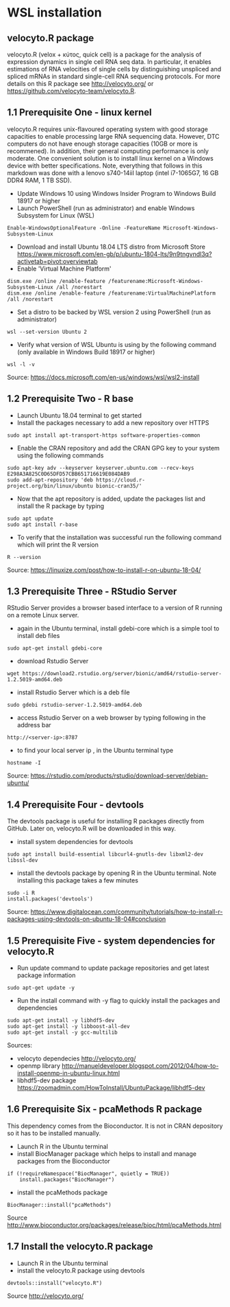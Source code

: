 # WSL installation

## velocyto.R package

velocyto.R (velox + κύτος, quick cell) is a package for the analysis of expression dynamics in single cell RNA seq data. In particular, it enables estimations of RNA velocities of single cells by distinguishing unspliced and spliced mRNAs in standard single-cell RNA sequencing protocols. For more details on this R package see <http://velocyto.org/> or <https://github.com/velocyto-team/velocyto.R>.

## 1.1 Prerequisite One - linux kernel 

velocyto.R requires unix-flavoured operating system with good storage capacities to enable processing large RNA sequencing data. However, DTC computers do not have enough storage capacities (10GB or more is recommened). In addition, their general computing performance is only moderate. One convenient solution is to install linux kernel on a Windows device with better specifications. Note, everything that follows in this markdown was done with a lenovo s740-14iil laptop (intel i7-1065G7, 16 GB DDR4 RAM, 1 TB SSD).

- Update Windows 10 using Windows Insider Program to Windows Build 18917 or higher
- Launch PowerShell (run as administrator) and enable Windows Subsystem for Linux (WSL)
```{bash, eval = FALSE}
Enable-WindowsOptionalFeature -Online -FeatureName Microsoft-Windows-Subsystem-Linux 
```
- Download and install Ubuntu 18.04 LTS distro from Microsoft Store <https://www.microsoft.com/en-gb/p/ubuntu-1804-lts/9n9tngvndl3q?activetab=pivot:overviewtab>
- Enable 'Virtual Machine Platform'
```{bash, eval = FALSE}
dism.exe /online /enable-feature /featurename:Microsoft-Windows-Subsystem-Linux /all /norestart
dism.exe /online /enable-feature /featurename:VirtualMachinePlatform /all /norestart
```
- Set a distro to be backed by WSL version 2 using PowerShell (run as administrator)
```{bash, eval = FALSE}
wsl --set-version Ubuntu 2
```
- Verify what version of WSL Ubuntu is using by the following command (only available in Windows Build 18917 or higher)
```{bash, eval = FALSE}
wsl -l -v
```

Source: <https://docs.microsoft.com/en-us/windows/wsl/wsl2-install> 

## 1.2 Prerequisite Two - R base
- Launch Ubuntu 18.04 terminal to get started 
- Install the packages necessary to add a new repository over HTTPS
```{bash, eval = FALSE}
sudo apt install apt-transport-https software-properties-common
```
- Enable the CRAN repository and add the CRAN GPG key to your system using the following commands
```{bash, eval = FALSE}
sudo apt-key adv --keyserver keyserver.ubuntu.com --recv-keys E298A3A825C0D65DFD57CBB651716619E084DAB9
sudo add-apt-repository 'deb https://cloud.r-project.org/bin/linux/ubuntu bionic-cran35/'
```
- Now that the apt repository is added, update the packages list and install the R package by typing
```{bash, eval = FALSE}
sudo apt update
sudo apt install r-base
```
- To verify that the installation was successful run the following command which will print the R version
```{bash, eval = FALSE}
R --version
```

Source: <https://linuxize.com/post/how-to-install-r-on-ubuntu-18-04/>

## 1.3 Prerequisite Three - RStudio Server

RStudio Server provides a browser based interface to a version of R running on a remote Linux server.

- again in the Ubuntu terminal, install gdebi-core which is a simple tool to install deb files
```{bash, eval = FALSE}
sudo apt-get install gdebi-core
```
- download Rstudio Server
```{bash, eval = FALSE}
wget https://download2.rstudio.org/server/bionic/amd64/rstudio-server-1.2.5019-amd64.deb
```
- install Rstudio Server which is a deb file
```{bash, eval = FALSE}
sudo gdebi rstudio-server-1.2.5019-amd64.deb
```
- access Rstudio Server on a web browser by typing following in the address bar
```{bash, eval = FALSE}
http://<server-ip>:8787
```
- to find your local server ip <server-ip> , in the Ubuntu terminal type
```{bash, eval = FALSE}
hostname -I
```

Source: <https://rstudio.com/products/rstudio/download-server/debian-ubuntu/>

## 1.4 Prerequisite Four - devtools
The devtools package is useful for installing R packages directly from GitHub. Later on, velocyto.R will be downloaded in this way.

- install system dependencies for devtools
```{bash, eval = FALSE}
sudo apt install build-essential libcurl4-gnutls-dev libxml2-dev libssl-dev
```
- install the devtools package by opening R in the Ubuntu terminal. Note installing this package takes a few minutes
```{bash, eval = FALSE}
sudo -i R
install.packages('devtools')
```

Source: <https://www.digitalocean.com/community/tutorials/how-to-install-r-packages-using-devtools-on-ubuntu-18-04#conclusion>

## 1.5 Prerequisite Five - system dependencies for velocyto.R  
- Run update command to update package repositories and get latest package information
```{bash, eval = FALSE}
sudo apt-get update -y
```
- Run the install command with -y flag to quickly install the packages and dependencies
```{bash, eval = FALSE}
sudo apt-get install -y libhdf5-dev
sudo apt-get install -y libboost-all-dev
sudo apt-get install -y gcc-multilib
```
Sources:

- velocyto dependecies  <http://velocyto.org/>
- openmp library <http://manueldeveloper.blogspot.com/2012/04/how-to-install-openmp-in-ubuntu-linux.html>
- libhdf5-dev package <https://zoomadmin.com/HowToInstall/UbuntuPackage/libhdf5-dev>

## 1.6 Prerequisite Six - pcaMethods R package
This dependency comes from the Bioconductor. It is not in CRAN depository so it has to be installed manually.
- Launch R in the Ubuntu terminal
- install BiocManager package which helps to install and manage packages from the Bioconductor 
```{r, eval = FALSE}
if (!requireNamespace("BiocManager", quietly = TRUE))
    install.packages("BiocManager")
```
- install the pcaMethods package
```{r, eval = FALSE}
BiocManager::install("pcaMethods")
```

Source <http://www.bioconductor.org/packages/release/bioc/html/pcaMethods.html>

## 1.7 Install the velocyto.R package
- Launch R in the Ubuntu terminal
- install the velocyto.R package using devtools
```{r, eval = FALSE}
devtools::install("velocyto.R")
```

Source <http://velocyto.org/>